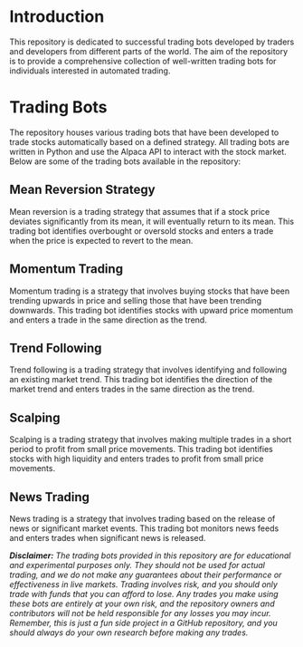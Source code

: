 # Introduction

This repository is dedicated to successful trading bots developed by traders and developers from different parts of the world. The aim of the repository is to provide a comprehensive collection of well-written trading bots for individuals interested in automated trading. 

# Trading Bots

The repository houses various trading bots that have been developed to trade stocks automatically based on a defined strategy. All trading bots are written in Python and use the Alpaca API to interact with the stock market. Below are some of the trading bots available in the repository:

## Mean Reversion Strategy
Mean reversion is a trading strategy that assumes that if a stock price deviates significantly from its mean, it will eventually return to its mean. This trading bot identifies overbought or oversold stocks and enters a trade when the price is expected to revert to the mean.

## Momentum Trading
Momentum trading is a strategy that involves buying stocks that have been trending upwards in price and selling those that have been trending downwards. This trading bot identifies stocks with upward price momentum and enters a trade in the same direction as the trend.

## Trend Following
Trend following is a trading strategy that involves identifying and following an existing market trend. This trading bot identifies the direction of the market trend and enters trades in the same direction as the trend.

## Scalping
Scalping is a trading strategy that involves making multiple trades in a short period to profit from small price movements. This trading bot identifies stocks with high liquidity and enters trades to profit from small price movements.

## News Trading
News trading is a strategy that involves trading based on the release of news or significant market events. This trading bot monitors news feeds and enters trades when significant news is released.

***Disclaimer:** The trading bots provided in this repository are for educational and experimental purposes only. They should not be used for actual trading, and we do not make any guarantees about their performance or effectiveness in live markets. Trading involves risk, and you should only trade with funds that you can afford to lose. Any trades you make using these bots are entirely at your own risk, and the repository owners and contributors will not be held responsible for any losses you may incur. Remember, this is just a fun side project in a GitHub repository, and you should always do your own research before making any trades.*
